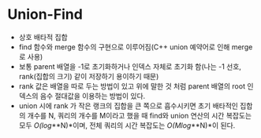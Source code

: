 # Union-Find

- 상호 배타적 집합
- find 함수와 merge 함수의 구현으로 이루어짐(C++ union 예약어로 인해 merge로 사용)
- 보통 parent 배열을 -1로 초기화하거나 인덱스 자체로 초기화 함(나는 -1 선호, rank(집합의 크기) 같이 저장하기 용이하기 때문)
- rank 값은 배열을 따로 두는 방법이 있고 위에 말한 것 처럼 parent 배열의 root 인덱스의 음수 절대값을 이용하는 방법이 있다.
- union 시에 rank 가 작은 랭크의 집합을 큰 쪽으로 흡수시키면 초기 배타적인 집합의 개수를 N, 쿼리의 개수를 M이라고 했을 때 find와 union 연산의 시간 복잡도는 모두 *O(log*\**N)*이며, 전체 쿼리의 시간 복잡도는 *O(Mlog*\**N)*이 된다.